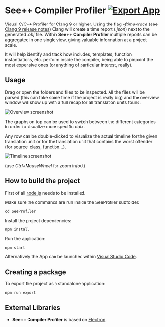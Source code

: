 

# See++ Compiler Profiler [![Export App](https://github.com/Viladoman/SeeProfiler/workflows/Export%20App/badge.svg)](https://github.com/Viladoman/SeeProfiler/actions)

Visual C/C++ Profiler for Clang 9 or higher. Using the flag *-ftime-trace* (see [Clang 9 release notes](https://releases.llvm.org/9.0.0/tools/clang/docs/ReleaseNotes.html#id7)) Clang will create a time report (*.json*) next to the generated *.obj* file. Within **See++ Compiler Profiler** multiple reports can be aggregated in one single view, giving valuable information at a project scale.

It will help identify and track how includes, templates, function instantiations, etc. perform inside the compiler, being able to pinpoint the most expensive ones (or anything of particular interest, really).

## Usage

Drag or open the folders and files to be inspected. All the files will be parsed (this can take some time if the project is really big) and the overview window will show up with a full recap for all translation units found.

![Overview screenshot](https://github.com/Viladoman/SeeProfiler/wiki/images/overviewScreenshot.png?raw=true)

The graphs on top can be used to switch between the different categories in order to visualize more specific data. 

Any row can be double-clicked to visualize the actual timeline for the given translation unit or for the translation unit that contains the worst offender (for source, class, function...).

![Timeline screenshot](https://github.com/Viladoman/SeeProfiler/wiki/images/timelineScreenshot.png?raw=true)

(use *Ctrl+MouseWheel* for zoom in/out)

## How to build the project

First of all [node.js](https://nodejs.org/) needs to be installed. 

Make sure the commands are run inside the SeeProfiler subfolder:

```
cd SeeProfiler
```

Install the project dependencies:  

```
npm install
```

Run the application:

```
npm start
```

Alternatively the App can be launched within [Visual Studio Code](https://code.visualstudio.com/). 

## Creating a package

To export the project as a standalone application:

```
npm run export
```

## External Libraries

- **See++ Compiler Profiler** is based on [Electron](https://www.electronjs.org/). 
